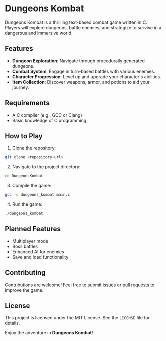 # Dungeons Kombat

Dungeons Kombat is a thrilling text-based combat game written in C. Players will explore dungeons, battle enemies, and strategize to survive in a dangerous and immersive world.

## Features
- **Dungeon Exploration**: Navigate through procedurally generated dungeons.
- **Combat System**: Engage in turn-based battles with various enemies.
- **Character Progression**: Level up and upgrade your character's abilities.
- **Item Collection**: Discover weapons, armor, and potions to aid your journey.

## Requirements
- A C compiler (e.g., GCC or Clang)
- Basic knowledge of C programming

## How to Play
1. Clone the repository:
  ```bash
  git clone <repository-url>
  ```
2. Navigate to the project directory:
  ```bash
  cd DungeonsKombat
  ```
3. Compile the game:
  ```bash
  gcc -o dungeons_kombat main.c
  ```
4. Run the game:
  ```bash
  ./dungeons_kombat
  ```

## Planned Features
- Multiplayer mode
- Boss battles
- Enhanced AI for enemies
- Save and load functionality

## Contributing
Contributions are welcome! Feel free to submit issues or pull requests to improve the game.

## License
This project is licensed under the MIT License. See the `LICENSE` file for details.

Enjoy the adventure in **Dungeons Kombat**!